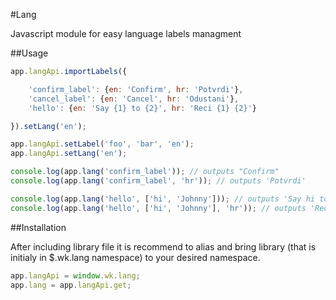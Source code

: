 #Lang

Javascript module for easy language labels managment

##Usage
```javascript
app.langApi.importLabels({

	'confirm_label': {en: 'Confirm', hr: 'Potvrdi'},
	'cancel_label': {en: 'Cancel', hr: 'Odustani'},
	'hello': {en: 'Say {1} to {2}', hr: 'Reci {1} {2}'}

}).setLang('en');

app.langApi.setLabel('foo', 'bar', 'en');
app.langApi.setLang('en');

console.log(app.lang('confirm_label')); // outputs "Confirm"
console.log(app.lang('confirm_label', 'hr')); // outputs 'Potvrdi'

console.log(app.lang('hello', ['hi', 'Johnny'])); // outputs 'Say hi to Johnny'
console.log(app.lang('hello', ['hi', 'Johnny'], 'hr')); // outputs 'Reci hi Johnny'
```

##Installation

After including library file it is recommend to alias and bring library (that is initialy in $.wk.lang namespace) to your desired namespace.
 ```javascript
 app.langApi = window.wk.lang;
 app.lang = app.langApi.get;
```


